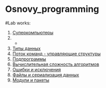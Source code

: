 # Osnovy_programming

#Lab works:

1. [Суперкомпьютеры](https://drive.google.com/drive/folders/1P9LfhU6jhDDTi_Sotm397ym7NAfjh1Vb?usp=sharing)
2. -
3. [Типы данных](https://github.com/CristCas/Labs/blob/c999659998806794b89a6207867be2902ad07be6/Lab3.ipynb)
4. [Поток команд - управляющие структуры](https://github.com/CristCas/Labs/blob/f5e92287dd6ce31e615f37d11d8ffbfdb2d3bff2/Untitled4.ipynb)
5. [Подпрограммы](https://github.com/CristCas/Labs/blob/ed8e1840c034782406a55fa55ee348a6b855bbd7/untitled11.ipynb)
6. [Вычислительная сложность алгоритмов](https://github.com/CristCas/Labs/blob/175bcd390c9d6b00c53dac369c2638cb6ab6f2f2/Lab6.ipynb)
7. [Ошибки и исключения]()
8. [Файлы и сериализация данных]()
9. [Модули и пакеты]()
